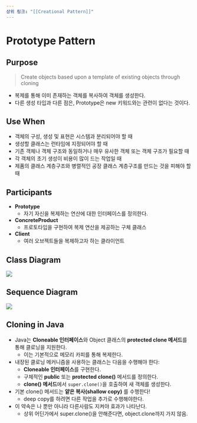 ```yaml
---
상위 링크: "[[Creational Pattern]]"
---
```

# Prototype Pattern 
## Purpose
> Create objects based upon a template of existing objects through cloning

- 복제를 통해 이미 존재하는 객체를 복사하여 객체를 생성한다.
- 다른 생성 타입과 다른 점은, Prototype은 new 키워드와는 관련이 없다는 것이다.

## Use When
- 객체의 구성, 생성 및 표현은 시스템과 분리되어야 할 때
- 생성할 클래스는 런타임에 지정되어야 할 때
- 기존 객체나 객체 구조와 동일하거나 매우 유사한 객체 또는 객체 구조가 필요할 때
- 각 객체의 초기 생성이 비용이 많이 드는 작업일 때
- 제품의 클래스 계층구조와 병렬적인 공장 클래스 계층구조를 만드는 것을 피해야 할 때

## Participants
- **Prototype**
    - 자기 자신을 복제하는 연산에 대한 인터페이스를 정의한다.
- **ConcreteProduct**
    - 프로토타입을 구현하여 복제 연산을 제공하는 구체 클래스
- **Client**
    - 여러 오브젝트들을 복제하고자 하는 클라이언트

## Class Diagram
![](https://i.imgur.com/PqaX5ad.png)

## Sequence Diagram
![](https://i.imgur.com/N1K5u50.png)

## Cloning in Java
- Java는 **Cloneable 인터페이스**와 Object 클래스의 **protected clone 메서드**를 통해 클로닝을 지원한다.
    - 이는 기본적으로 메모리 카피를 통해 복제한다.
- 내장된 클로닝 메커니즘을 사용하는 클래스는 다음을 수행해야 한다:
    - **Cloneable 인터페이스**를 구현한다.
    - 구체적인 **public** 또는 **protected clone()** 메서드를 정의한다.
    - **clone() 메서드**에서 `super.clone()`을 호출하여 새 객체를 생성한다.
- 기본 clone() 메서드는 **얕은 복사(shallow copy)** 를 수행한다!
    - deep copy를 하려면 다른 작업을 추가로 수행해야한다.
- 이 약속은 나 뿐만 아니라 다른사람도 지켜야 효과가 나타난다.
    - 상위 어딘가에서 super.clone()을 안해준다면, object.clone까지 가지 않음.